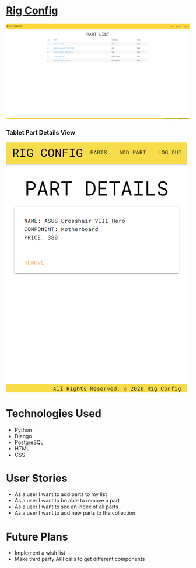 # [Rig Config](https://rigconfig.herokuapp.com/)

![Image](./img/partlist.png)

### Tablet Part Details View

![Image](./img/partdetails.png)

# Technologies Used

-   Python
-   Django
-   PostgreSQL
-   HTML
-   CSS

# User Stories

-   As a user I want to add parts to my list
-   As a user I want to be able to remove a part
-   As a user I want to see an index of all parts
-   As a user I want to add new parts to the collection

# Future Plans

-   Implement a wish list
-   Make third party API calls to get different components
